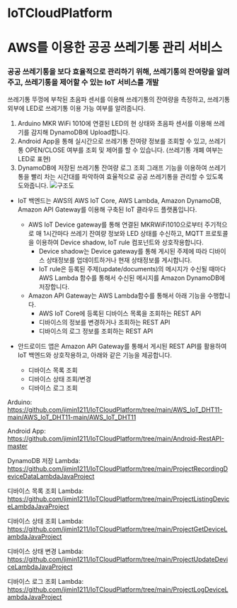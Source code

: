 # IoTCloudPlatform
# AWS를 이용한 공공 쓰레기통 관리 서비스
### 공공 쓰레기통을 보다 효율적으로 관리하기 위해, 쓰레기통의 잔여량을 알려주고, 쓰레기통을 제어할 수 있는 IoT 서비스를 개발
쓰레기통 뚜껑에 부착된 초음파 센서를 이용해 쓰레기통의 잔여량을 측정하고, 쓰레기통 외부에 LED로 쓰레기통 이용 가능 여부를 알려줍니다.
1. Arduino MKR WiFi 1010에 연결된 LED의 현 상태와 초음파 센서를 이용해 쓰레기를 감지해 DynamoDB에 Upload합니다.
2. Android App을 통해 실시간으로 쓰레기통 잔여량 정보를 조회할 수 있고, 쓰레기통 OPEN/CLOSE 여부를 조회 및 제어를 할 수 있습니다. (쓰레기통 개폐 여부는 LED로 표현)
3. DynamoDB에 저장된 쓰레기통 잔여량 로그 조회 그래프 기능을 이용하여 쓰레기통을 빨리 차는 시간대를 파악하여 효율적으로 공공 쓰레기통을 관리할 수 있도록 도와줍니다.
![구조도](https://user-images.githubusercontent.com/80217683/144735158-489b88dd-0487-4a5a-8ed4-3f8dfde1d8d7.JPG)

* IoT 백엔드는 AWS의 AWS IoT Core, AWS Lambda, Amazon DynamoDB, Amazon API Gateway를 이용해 구축된 IoT 클라우드 플랫폼입니다.
  * AWS IoT Device gateway를 통해 연결된 MKRWiFi1010으로부터 주기적으로 매 1시간마다 쓰레기 잔여량 정보와 LED 상태를 수신하고, MQTT 프로토콜을 이용하여 Device shadow, IoT rule 컴포넌트와 상호작용합니다.
    * Device shadow는 Device gateway를 통해 게시된 주제에 따라 디바이스 상태정보를 업데이트하거나 현재 상태정보를 게시합니다.
    * IoT rule은 등록된 주제(update/documents)의 메시지가 수신될 때마다 AWS Lambda 함수를 통해서 수신된 메시지를 Amazon DynamoDB에 저장합니다.
  * Amazon API Gateway는 AWS Lambda함수를 통해서 아래 기능을 수행합니다.
    * AWS IoT Core에 등록된 디바이스 목록을 조회하는 REST API
    * 디바이스의 정보를 변경하거나 조회하는 REST API
    * 디바이스의 로그 정보를 조회하는 REST API

* 안드로이드 앱은 Amazon API Gateway를 통해서 게시된 REST API를 활용하여 IoT 백엔드와 상호작용하고, 아래와 같은 기능을 제공합니다.
  * 디바이스 목록 조회
  * 디바이스 상태 조회/변경
  * 디바이스 로그 조회

Arduino: https://github.com/jimin1211/IoTCloudPlatform/tree/main/AWS_IoT_DHT11-main/AWS_IoT_DHT11-main/AWS_IoT_DHT11

Android App: https://github.com/jimin1211/IoTCloudPlatform/tree/main/Android-RestAPI-master

DynamoDB 저장 Lambda: https://github.com/jimin1211/IoTCloudPlatform/tree/main/ProjectRecordingDeviceDataLambdaJavaProject

디바이스 목록 조회 Lambda: https://github.com/jimin1211/IoTCloudPlatform/tree/main/ProjectListingDeviceLambdaJavaProject

디바이스 상태 조회 Lambda: https://github.com/jimin1211/IoTCloudPlatform/tree/main/ProjectGetDeviceLambdaJavaProject

디바이스 상태 변경 Lambda: https://github.com/jimin1211/IoTCloudPlatform/tree/main/ProjectUpdateDeviceLambdaJavaProject

디바이스 로그 조회 Lambda: https://github.com/jimin1211/IoTCloudPlatform/tree/main/ProjectLogDeviceLambdaJavaProject
